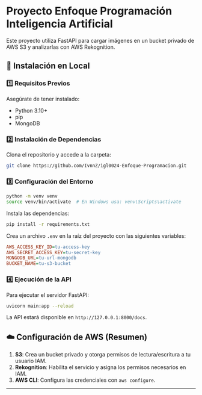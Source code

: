 # Proyecto Enfoque Programación Inteligencia Artificial

Este proyecto utiliza FastAPI para cargar imágenes en un bucket privado de AWS S3 y analizarlas con AWS Rekognition.

## 🚀 Instalación en Local

### 1️⃣ Requisitos Previos

Asegúrate de tener instalado:

- Python 3.10+
- pip
- MongoDB

### 2️⃣ Instalación de Dependencias

Clona el repositorio y accede a la carpeta:

```bash
git clone https://github.com/IvnnZ/igl0024-Enfoque-Programacion.git
```

### 3️⃣ Configuración del Entorno

```bash
python -m venv venv
source venv/bin/activate  # En Windows usa: venv\Scripts\activate
```

Instala las dependencias:

```bash
pip install -r requirements.txt
```

Crea un archivo `.env` en la raíz del proyecto con las siguientes variables:

```ini
AWS_ACCESS_KEY_ID=tu-access-key
AWS_SECRET_ACCESS_KEY=tu-secret-key
MONGODB_URL=tu-url-mongodb
BUCKET_NAME=tu-s3-bucket
```

### 4️⃣ Ejecución de la API

Para ejecutar el servidor FastAPI:

```bash
uvicorn main:app --reload
```

La API estará disponible en `http://127.0.0.1:8000/docs`.

## ☁️ Configuración de AWS (Resumen)

1. **S3**: Crea un bucket privado y otorga permisos de lectura/escritura a tu usuario IAM.
2. **Rekognition**: Habilita el servicio y asigna los permisos necesarios en IAM.
3. **AWS CLI**: Configura las credenciales con `aws configure`.

---
